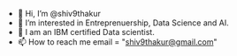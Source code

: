 - 👋 Hi, I’m @shiv9thakur
- 👀 I’m interested in Entreprenuership, Data Science and AI.
- 🌱 I am an IBM certified Data scientist.
- 📫 How to reach me email = "shiv9thakur@gmail.com"

